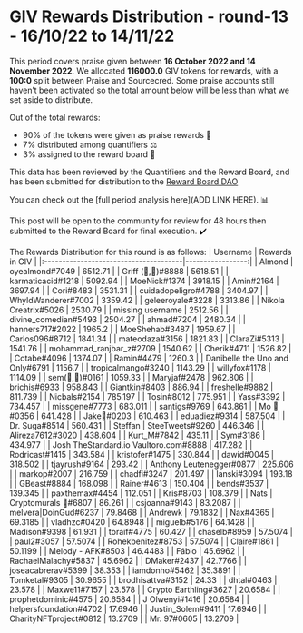
# GIV Rewards Distribution - round-13  - 16/10/22 to 14/11/22
This period covers praise given between **16 October 2022 and 14 November 2022**. We allocated **116000.0** GIV tokens for rewards, with a **100:0** split between Praise and Sourcecred. Some praise accounts still haven’t been activated so the total amount below will be less than what we set aside to distribute.

Out of the total rewards:

* 90% of the tokens were given as praise rewards :pray:
* 7% distributed among quantifiers :balance_scale:
* 3% assigned to the reward board :memo:

This data has been reviewed by the Quantifiers and the Reward Board, and has been submitted for distribution to the [Reward Board DAO](https://xdai.aragon.blossom.software/#/rewardboardtec/)


You can check out the [full period analysis here](ADD LINK HERE). :bar_chart:

This post will be open to the community for review for 48 hours then submitted to the Reward Board for final execution. :heavy_check_mark:

The Rewards Distribution for this round is as follows:
| Username                              |   Rewards in GIV |
|:--------------------------------------|-----------------:|
| Almond | oyealmond#7049               |        6512.71   |
| Griff (💜,💜)#8888                    |        5618.51   |
| karmaticacid#1218                     |        5092.94   |
| MoeNick#1374                          |        3918.15   |
| Amin#2164                             |        3697.94   |
| Cori#8483                             |        3531.31   |
| cuidadopeligro#4788                   |        3404.97   |
| WhyldWanderer#7002                    |        3359.42   |
| geleeroyale#3228                      |        3313.86   |
| Nikola Creatrix#5026                  |        2530.79   |
| missing username                      |        2512.56   |
| divine_comedian#5493                  |        2504.27   |
| ahmad#7204                            |        2480.34   |
| hanners717#2022                       |        1965.2    |
| MoeShehab#3487                        |        1959.67   |
| Carlos096#8712                        |        1841.34   |
| mateodaza#3156                        |        1821.83   |
| ClaraZi#5313                          |        1541.76   |
| mohammad_ranjbar_z#2709               |        1540.62   |
| Cherik#4711                           |        1526.82   |
| Cotabe#4096                           |        1374.07   |
| Ramin#4479                            |        1260.3    |
| Danibelle the Uno and Only#6791       |        1156.7    |
| tropicalmango#3240                    |        1143.29   |
| willyfox#1178                         |        1114.09   |
| sem(🌸,🐝)#0161                       |        1059.33   |
| Maryjaf#2478                          |         962.806  |
| brichis#6933                          |         958.843  |
| Giantkin#8403                         |         886.94   |
| freshelle#9882                        |         811.739  |
| Nicbals#2154                          |         785.197  |
| Tosin#8012                            |         775.951  |
| Yass#3392                             |         734.457  |
| missgene#7773                         |         683.011  |
| santigs#9769                          |         643.861  |
| Mo 🤖#0356                            |         641.428  |
| Jake🐍#0203                           |         610.463  |
| eduadiez#9314                         |         587.504  |
| Dr. Suga#8514                         |         560.431  |
| Steffan | SteeTweets#9260             |         446.346  |
| Alireza7612#3020                      |         438.604  |
| Kurt_M#7842                           |         435.11   |
| Sym#3186                              |         434.977  |
| Josh TheStandard.io Vaultoro.com#8888 |         417.282  |
| Rodricast#1415                        |         343.584  |
| kristofer#1475                        |         330.844  |
| dawid#0045                            |         318.502  |
| tjayrush#9164                         |         293.42   |
| Anthony Leutenegger#0877              |         225.606  |
| markop#2007                           |         216.759  |
| chadfi#3247                           |         201.497  |
| lanski#3094                           |         193.18   |
| GBeast#8884                           |         168.098  |
| Rainer#4613                           |         150.404  |
| bends#3537                            |         139.345  |
| paxthemax#4454                        |         112.051  |
| Kris#8703                             |         108.379  |
| Nats | Cryptomurals 🎨#6807           |          86.261  |
| csjoanna#9143                         |          83.2087 |
| melvera|DoinGud#6237                  |          79.8468 |
| Andrewk                               |          79.1832 |
| Nax#4365                              |          69.3185 |
| vladhzc#0420                          |          64.8948 |
| miguelb#5176                          |          64.1428 |
| Madison#9398                          |          61.931  |
| toraif#4775                           |          60.427  |
| chaselb#8959                          |          57.5074 |
| paul2#3057                            |          57.5074 |
| Rohekbenitez#8753                     |          57.5074 |
| Claire#1861                           |          50.1199 |
| Melody - AFK#8503                     |          46.4483 |
| Fábio                                 |          45.6962 |
| RachaelMalachy#5837                   |          45.6962 |
| DMaker#2437                           |          42.7766 |
| joseacabrerav#5399                    |          38.353  |
| iamdonho#5462                         |          35.3891 |
| Tomketal#9305                         |          30.9655 |
| brodhisattva#3152                     |          24.33   |
| dhtal#0463                            |          23.578  |
| Maxwe11#7157                          |          23.578  |
| Crypto Earthling#3627                 |          20.6584 |
| prophetdominic#4575                   |          20.6584 |
| J Olwenyi#1416                        |          20.6584 |
| helpersfoundation#4702                |          17.6946 |
| Justin_Solem#9411                     |          17.6946 |
| CharityNFTproject#0812                |          13.2709 |
| Mr. 97#0605                           |          13.2709 |